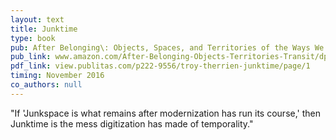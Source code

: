 ```yaml
---
layout: text
title: Junktime
type: book
pub: After Belonging\: Objects, Spaces, and Territories of the Ways We Stay in Transit
pub_link: www.amazon.com/After-Belonging-Objects-Territories-Transit/dp/3037785209
pdf_link: view.publitas.com/p222-9556/troy-therrien-junktime/page/1
timing: November 2016
co_authors: null
---
```


"If 'Junkspace is what remains after modernization has run its course,' then Junktime is the mess digitization has made of temporality."

